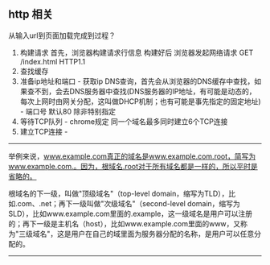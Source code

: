 ## http 相关

从输入url到页面加载完成到过程？

  1. 构建请求
      首先，浏览器构建请求行信息 构建好后 浏览器发起网络请求  GET /index.html HTTP1.1
  2. 查找缓存
  3. 准备ip地址和端口
    - 获取ip DNS查询，首先会从浏览器的DNS缓存中查找，如果查不到，会去DNS服务器中查找(DNS服务器的IP地址，有可能是动态的，每次上网时由网关分配，这叫做DHCP机制；也有可能是事先指定的固定地址)
    - 端口号 默认80 除非特别指定
  4. 等待TCP队列
    - chrome规定 同一个域名最多同时建立6个TCP连接
  5. 建立TCP连接
    -





------------------------------

举例来说，www.example.com真正的域名是www.example.com.root，简写为www.example.com.。因为，根域名.root对于所有域名都是一样的，所以平时是省略的。

根域名的下一级，叫做"顶级域名"（top-level domain，缩写为TLD），比如.com、.net；再下一级叫做"次级域名"（second-level domain，缩写为SLD），比如www.example.com里面的.example，这一级域名是用户可以注册的；再下一级是主机名（host），比如www.example.com里面的www，又称为"三级域名"，这是用户在自己的域里面为服务器分配的名称，是用户可以任意分配的。

------------------------------
